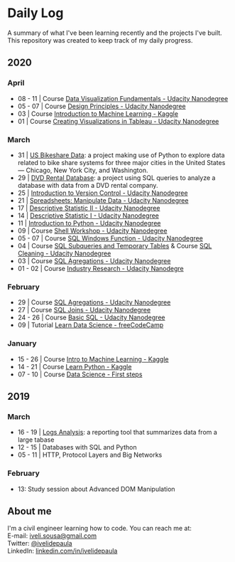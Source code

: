 # Daily Log
A summary of what I've been learning recently and the projects I've built. This repository was created to keep track of my daily progress.

## 2020

### April
 - 08 - 11 | Course [Data Visualization Fundamentals - Udacity Nanodegree](https://www.udacity.com/course/data-visualization-nanodegree--nd197)
 - 05 - 07 | Course [Design Principles - Udacity Nanodegree](https://www.udacity.com/course/data-visualization-nanodegree--nd197)
 - 03 | Course [Introduction to Machine Learning - Kaggle](https://www.kaggle.com/learn/intro-to-machine-learning)
 - 01 | Course [Creating Visualizations in Tableau - Udacity Nanodegree](https://www.udacity.com/course/data-visualization-nanodegree--nd197)

### March
 - 31 | [US Bikeshare Data](https://github.com/ivelidepaula/pdsnd_github): a project making use of Python to explore data related to bike share systems for three major cities in the United States — Chicago, New York City, and Washington.
 - 29 | [DVD Rental Database](https://github.com/ivelidepaula/DVD-Rental-Database): a project using SQL queries to analyze a database with data from a DVD rental company.
 - 25 | [Introduction to Version Control - Udacity Nanodegree](https://www.udacity.com/course/programming-for-data-science-nanodegree--nd104)
 - 21 | [Spreadsheets: Manipulate Data - Udacity Nanodegree](https://www.udacity.com/course/programming-for-data-science-nanodegree--nd104)
 - 17 | [Descriptive Statistic II - Udacity Nanodegree](https://www.udacity.com/course/programming-for-data-science-nanodegree--nd104)
 - 14 | [Descriptive Statistic I - Udacity Nanodegree](https://www.udacity.com/course/programming-for-data-science-nanodegree--nd104)
 - 11 | [Introduction to Python - Udacity Nanodegree](https://www.udacity.com/course/programming-for-data-science-nanodegree--nd104)
 - 09 | Course [Shell Workshop - Udacity Nanodegree](https://www.udacity.com/course/programming-for-data-science-nanodegree--nd104)
 - 05 - 07 | Course [SQL Windows Function - Udacity Nanodegree](https://www.udacity.com/course/programming-for-data-science-nanodegree--nd104)
 - 04 | Course [SQL Subqueries and Temporary Tables](https://www.udacity.com/course/programming-for-data-science-nanodegree--nd104) & Course [SQL Cleaning - Udacity Nanodegree](https://www.udacity.com/course/programming-for-data-science-nanodegree--nd104)
 - 03 | Course [SQL Agregations - Udacity Nanodegree](https://www.udacity.com/course/programming-for-data-science-nanodegree--nd104)
 - 01 - 02 | Course [Industry Research - Udacity Nanodegre](https://www.udacity.com/course/programming-for-data-science-nanodegree--nd104)
 
### February
 - 29 | Course [SQL Agregations - Udacity Nanodegree](https://www.udacity.com/course/programming-for-data-science-nanodegree--nd104)
 - 27 | Course [SQL Joins - Udacity Nanodegree](https://www.udacity.com/course/programming-for-data-science-nanodegree--nd104)
 - 24 - 26 | Course [Basic SQL - Udacity Nanodegree](https://www.udacity.com/course/programming-for-data-science-nanodegree--nd104)
 - 09 | Tutorial [Learn Data Science - freeCodeCamp](https://www.youtube.com/watch?v=ua-CiDNNj30)

### January
 - 15 - 26 | Course [Intro to Machine Learning - Kaggle](https://www.kaggle.com/learn/intro-to-machine-learning)
 - 14 - 21 | Course [Learn Python - Kaggle](https://www.kaggle.com/learn/python)
 - 07 - 10 | Course [Data Science - First steps](https://cursos.alura.com.br/course/data-science-primeiros-passos)

## 2019
### March
 - 16 - 19 | [Logs Analysis](https://github.com/ivelisousa/Full-Stack-Nanodegree/tree/master/Log-analysis): a reporting tool that summarizes data from a large tabase
 - 12 - 15 | Databases with SQL and Python
 - 05 - 11 | HTTP, Protocol Layers and Big Networks

### February
- 13: Study session about Advanced DOM Manipulation

##  About me
I'm a civil engineer learning how to code. You can reach me at:  
E-mail: iveli.sousa@gmail.com  
Twitter: [@ivelidepaula](https://twitter.com/ivelidepaula)  
LinkedIn:  [linkedin.com/in/ivelidepaula](https://www.linkedin.com/in/ivelidepaula/)
